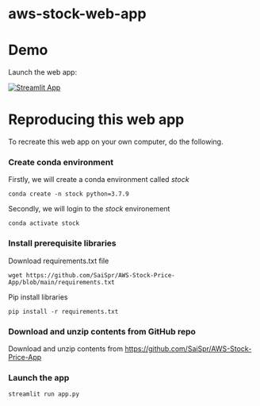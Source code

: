 # aws-stock-web-app

# Demo

Launch the web app:

[![Streamlit App](https://static.streamlit.io/badges/streamlit_badge_black_white.svg)](https://share.streamlit.io/saispr/aws-stock-price-app/main/app.py)

# Reproducing this web app
To recreate this web app on your own computer, do the following.

### Create conda environment
Firstly, we will create a conda environment called *stock*
```
conda create -n stock python=3.7.9
```
Secondly, we will login to the *stock* environement
```
conda activate stock
```
### Install prerequisite libraries

Download requirements.txt file

```
wget https://github.com/SaiSpr/AWS-Stock-Price-App/blob/main/requirements.txt

```

Pip install libraries
```
pip install -r requirements.txt
```

###  Download and unzip contents from GitHub repo

Download and unzip contents from https://github.com/SaiSpr/AWS-Stock-Price-App

###  Launch the app

```
streamlit run app.py
```
